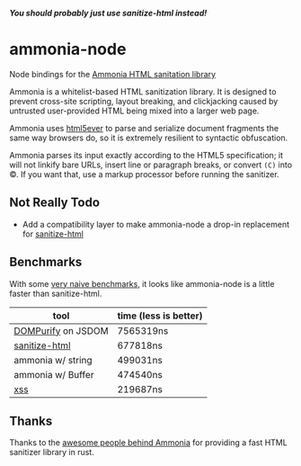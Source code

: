 **_You should probably just use sanitize-html instead!_**

# ammonia-node

Node bindings for the [Ammonia HTML sanitation library]

Ammonia is a whitelist-based HTML sanitization library. It is designed to
prevent cross-site scripting, layout breaking, and clickjacking caused
by untrusted user-provided HTML being mixed into a larger web page.

Ammonia uses [html5ever] to parse and serialize document fragments the same way browsers do,
so it is extremely resilient to syntactic obfuscation.

Ammonia parses its input exactly according to the HTML5 specification;
it will not linkify bare URLs, insert line or paragraph breaks, or convert `(C)` into &copy;.
If you want that, use a markup processor before running the sanitizer.

[html5ever]: https://github.com/servo/html5ever "The HTML parser in Servo"
[Ammonia HTML sanitation library]: https://github.com/rust-ammonia/ammonia "Repair and secure untrusted HTML"

Not Really Todo
-----
- Add a compatibility layer to make ammonia-node a drop-in replacement for [sanitize-html]

Benchmarks
-----

With some [very naive benchmarks](tests/benchmark.js), it looks like ammonia-node is a little faster than sanitize-html.

| tool | time (less is better) |
|----------|---------|
| [DOMPurify] on JSDOM | 7565319ns |
| [sanitize-html]      | 677818ns  |
| ammonia w/ string    | 499031ns  |
| ammonia w/ Buffer    | 474540ns  |
| [xss]                | 219687ns  |

[sanitize-html]: https://github.com/punkave/sanitize-html "provides a simple HTML sanitizer with a clear API"
[xss]: https://github.com/leizongmin/js-xss "Sanitize untrusted HTML (to prevent XSS) with a configuration specified by a Whitelist"
[DOMPurify]: https://github.com/cure53/DOMPurify "DOMPurify - a DOM-only, super-fast, uber-tolerant XSS sanitizer"

Thanks
------

Thanks to the [awesome people behind Ammonia] for providing a fast HTML sanitizer library in rust.

[awesome people behind Ammonia]: https://github.com/rust-ammonia/ammonia/graphs/contributors "Ammonia Contributors"
